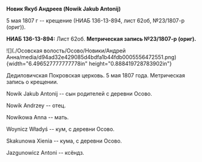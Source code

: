 **Новик Якуб Андреев (Nowik Jakub Antonij)**

5 мая 1807 г -- крещение (НИАБ 136-13-894, лист 62об, №23/1807-р
(ориг)).

**НИАБ 136-13-894:** Лист 62об. **Метрическая запись №23/1807-р
(ориг).**

![](./Осовская волость/Осово/Новики/Андрей Анна/media/d94ad32e429085d4bdfa1b44fdb0005556472551.png){width="6.496527777777778in"
height="0.888419728783902in"}

Дедиловичская Покровская церковь. 5 мая 1807 года. Метрическая запись о
крещении.

Nowik Jakub Antonij -- сын родителей с деревни Осовo.

Nowik Andrzey -- отец.

Nowikowa Anna -- мать.

Woynicz Władyś -- кум, с деревни Осовo.

Skakunowa Xienia -- кума, с деревни Осовo.

Jazgunowicz Antoni -- ксёндз.
